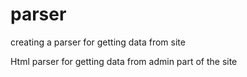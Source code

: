 # parser
creating a parser for getting data from site

Html parser for getting data from admin part of the site
